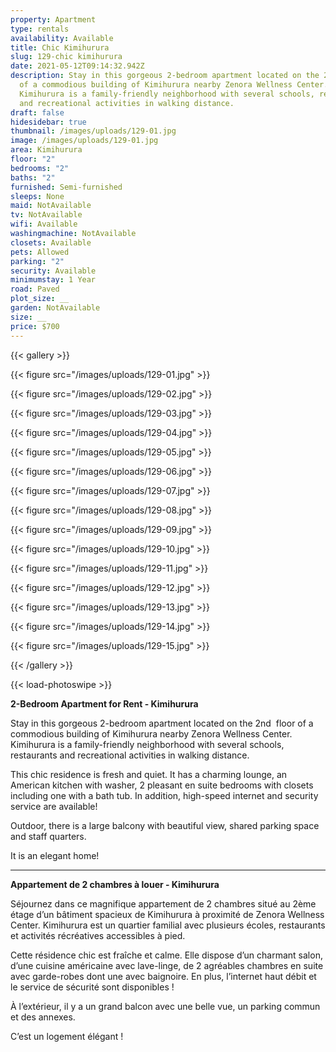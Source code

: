 ```yaml
---
property: Apartment
type: rentals
availability: Available
title: Chic Kimihurura
slug: 129-chic kimihurura
date: 2021-05-12T09:14:32.942Z
description: Stay in this gorgeous 2-bedroom apartment located on the 2nd  floor
  of a commodious building of Kimihurura nearby Zenora Wellness Center.
  Kimihurura is a family-friendly neighborhood with several schools, restaurants
  and recreational activities in walking distance.
draft: false
hidesidebar: true
thumbnail: /images/uploads/129-01.jpg
image: /images/uploads/129-01.jpg
area: Kimihurura
floor: "2"
bedrooms: "2"
baths: "2"
furnished: Semi-furnished
sleeps: None
maid: NotAvailable
tv: NotAvailable
wifi: Available
washingmachine: NotAvailable
closets: Available
pets: Allowed
parking: "2"
security: Available
minimumstay: 1 Year
road: Paved
plot_size: __
garden: NotAvailable
size: __
price: $700
---
```

{{< gallery >}}

{{< figure src="/images/uploads/129-01.jpg" >}}

{{< figure src="/images/uploads/129-02.jpg" >}}

{{< figure src="/images/uploads/129-03.jpg" >}}

{{< figure src="/images/uploads/129-04.jpg" >}}

{{< figure src="/images/uploads/129-05.jpg" >}}

{{< figure src="/images/uploads/129-06.jpg" >}}

{{< figure src="/images/uploads/129-07.jpg" >}}

{{< figure src="/images/uploads/129-08.jpg" >}}

{{< figure src="/images/uploads/129-09.jpg" >}}

{{< figure src="/images/uploads/129-10.jpg" >}}

{{< figure src="/images/uploads/129-11.jpg" >}}

{{< figure src="/images/uploads/129-12.jpg" >}}

{{< figure src="/images/uploads/129-13.jpg" >}}

{{< figure src="/images/uploads/129-14.jpg" >}}

{{< figure src="/images/uploads/129-15.jpg" >}}

{{< /gallery >}}

{{< load-photoswipe >}}

**2-Bedroom Apartment for Rent - Kimihurura**

Stay in this gorgeous 2-bedroom apartment located on the 2nd  floor of a commodious building of Kimihurura nearby Zenora Wellness Center. Kimihurura is a family-friendly neighborhood with several schools, restaurants and recreational activities in walking distance.

This chic residence is fresh and quiet. It has a charming lounge, an American kitchen with washer, 2 pleasant en suite bedrooms with closets including one with a bath tub. In addition, high-speed internet and security service are available!

Outdoor, there is a large balcony with beautiful view, shared parking space and staff quarters.

It is an elegant home!

---

**Appartement de 2 chambres à louer - Kimihurura**

Séjournez dans ce magnifique appartement de 2 chambres situé au 2ème étage d’un bâtiment spacieux de Kimihurura à proximité de Zenora Wellness Center. Kimihurura est un quartier familial avec plusieurs écoles, restaurants et activités récréatives accessibles à pied.

Cette résidence chic est fraîche et calme. Elle dispose d’un charmant salon, d’une cuisine américaine avec lave-linge, de 2 agréables chambres en suite avec garde-robes dont une avec baignoire. En plus, l’internet haut débit et le service de sécurité sont disponibles !

À l’extérieur, il y a un grand balcon avec une belle vue, un parking commun et des annexes.

C’est un logement élégant !